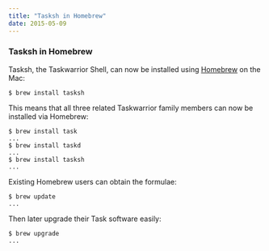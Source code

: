 ```yaml
---
title: "Tasksh in Homebrew"
date: 2015-05-09
---
```


### Tasksh in Homebrew 

Tasksh, the Taskwarrior Shell, can now be installed using [Homebrew](https://brew.sh) on the Mac:

```
$ brew install tasksh
```

This means that all three related Taskwarrior family members can now be installed via Homebrew:

```
$ brew install task
...
$ brew install taskd
...
$ brew install tasksh
...
```

Existing Homebrew users can obtain the formulae:

```
$ brew update
...
```

Then later upgrade their Task software easily:

```
$ brew upgrade
...
```
